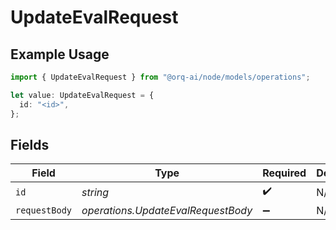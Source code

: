 # UpdateEvalRequest

## Example Usage

```typescript
import { UpdateEvalRequest } from "@orq-ai/node/models/operations";

let value: UpdateEvalRequest = {
  id: "<id>",
};
```

## Fields

| Field                              | Type                               | Required                           | Description                        |
| ---------------------------------- | ---------------------------------- | ---------------------------------- | ---------------------------------- |
| `id`                               | *string*                           | :heavy_check_mark:                 | N/A                                |
| `requestBody`                      | *operations.UpdateEvalRequestBody* | :heavy_minus_sign:                 | N/A                                |